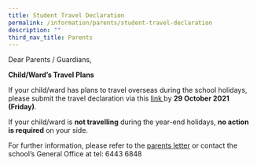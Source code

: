 ```yaml
---
title: Student Travel Declaration
permalink: /information/parents/student-travel-declaration
description: ""
third_nav_title: Parents
---
```

<p>Dear Parents / Guardians,</p>
<p><strong>Child/Ward&rsquo;s Travel Plans</strong></p>
<p>If your child/ward has plans to travel overseas during the school holidays, please submit the travel declaration&nbsp;via this&nbsp;<a href="https://go.gov.sg/dss2021studenttravel" target="_blank" rel="noopener">link&nbsp;</a>by&nbsp;<strong>29 October 2021 (Friday)</strong>.</p>
<p>If your child/ward is&nbsp;<strong>not travelling</strong>&nbsp;during the year-end holidays,&nbsp;<strong>no action is required</strong>&nbsp;on your side.</p>
<p>For further information, please refer to the&nbsp;<a href="/files/Student%20Travel%20Declaration_Year%20End%202021.pdf" target="_blank" rel="noopener">parents letter</a>&nbsp;or contact the school&rsquo;s General Office at tel: 6443 6848</p>